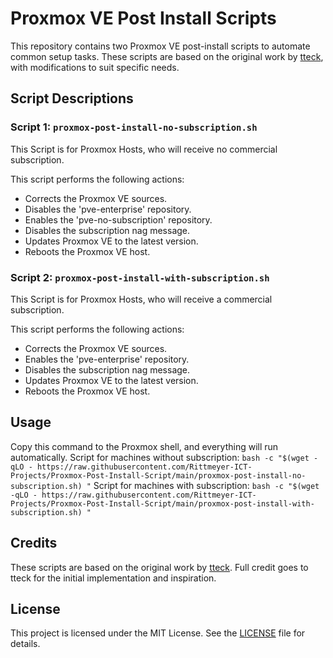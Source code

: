 # Proxmox VE Post Install Scripts

This repository contains two Proxmox VE post-install scripts to automate common setup tasks. These scripts are based on the original work by [tteck](https://github.com/tteck), with modifications to suit specific needs.

## Script Descriptions

### Script 1: `proxmox-post-install-no-subscription.sh`
This Script is for Proxmox Hosts, who will receive no commercial subscription.

This script performs the following actions:
- Corrects the Proxmox VE sources.
- Disables the 'pve-enterprise' repository.
- Enables the 'pve-no-subscription' repository.
- Disables the subscription nag message.
- Updates Proxmox VE to the latest version.
- Reboots the Proxmox VE host.

### Script 2: `proxmox-post-install-with-subscription.sh`
This Script is for Proxmox Hosts, who will receive a commercial subscription.

This script performs the following actions:
- Corrects the Proxmox VE sources.
- Enables the 'pve-enterprise' repository.
- Disables the subscription nag message.
- Updates Proxmox VE to the latest version.
- Reboots the Proxmox VE host.

## Usage

Copy this command to the Proxmox shell, and everything will run automatically.
Script for machines without subscription: `bash -c "$(wget -qLO - https://raw.githubusercontent.com/Rittmeyer-ICT-Projects/Proxmox-Post-Install-Script/main/proxmox-post-install-no-subscription.sh) "`
Script for machines with subscription: `bash -c "$(wget -qLO - https://raw.githubusercontent.com/Rittmeyer-ICT-Projects/Proxmox-Post-Install-Script/main/proxmox-post-install-with-subscription.sh) "`

## Credits

These scripts are based on the original work by [tteck](https://github.com/tteck). Full credit goes to tteck for the initial implementation and inspiration.

## License

This project is licensed under the MIT License. See the [LICENSE](LICENSE) file for details.

